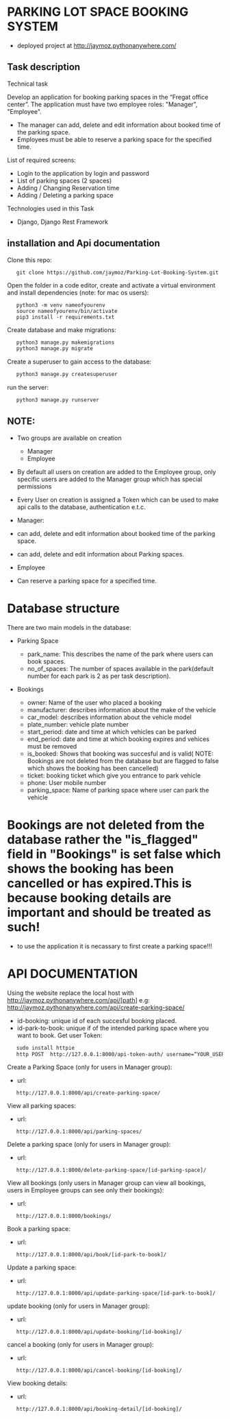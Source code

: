 # PARKING LOT SPACE BOOKING SYSTEM
- deployed project at http://jaymoz.pythonanywhere.com/
## Task description
Technical task

Develop an application for booking parking spaces in the “Fregat office center”.
The application must have two employee roles: "Manager", "Employee".
- The manager can add, delete and edit information about booked time of the parking space.
- Employees must be able to reserve a parking space for the specified time.

List of required screens:
- Login to the application by login and password
- List of parking spaces (2 spaces)
- Adding / Changing Reservation time
- Adding / Deleting a parking space

Technologies used in this Task
- Django, Django Rest Framework


## installation and Api documentation
Clone this repo:
```
   git clone https://github.com/jaymoz/Parking-Lot-Booking-System.git
```
Open the folder in a code editor, create and activate a virtual environment and install dependencies (note: for mac os users):
```
   python3 -m venv nameofyourenv
   source nameofyourenv/bin/activate
   pip3 install -r requirements.txt 
```
Create database and make migrations:
```python
   python3 manage.py makemigrations
   python3 manage.py migrate
```
Create a superuser to gain access to the database:
```python
   python3 manage.py createsuperuser
```
run the server:
```python
   python3 manage.py runserver
```

## NOTE:
- Two groups are available on creation
  - Manager
  - Employee
- By default all users on creation are added to the Employee group, only specific users are added to the Manager group which has special permissions
- Every User on creation is assigned a Token which can be used to make api calls to the database, authentication e.t.c.

- Manager:
 - can add, delete and edit information about booked time of the parking space.
 - can add, delete and edit information about Parking spaces.
 
- Employee
 - Can reserve a parking space for a specified time.

# Database structure
There are two main models in the database:

- Parking Space
  - park_name: This describes the name of the park where users can book spaces.
  - no_of_spaces: The number of spaces available in the park(default number for each park is 2 as per task description).

- Bookings
   - owner: Name of the user who placed a booking
   - manufacturer: describes information about the make of the vehicle
   - car_model: describes information about the vehicle model
   - plate_number: vehicle plate number
   - start_period: date and time at which vehicles can be parked
   - end_period: date and time at which booking expires and vehices must be removed
   - is_booked: Shows that booking was succesful and is valid( NOTE: Bookings are not deleted from the database but are flagged to false which shows the booking has been cancelled)
   - ticket: booking ticket which give you entrance to park vehicle
   - phone: User mobile number
   - parking_space: Name of parking space where user can park the vehicle
 
 # Bookings are not deleted from the database rather the "is_flagged" field in "Bookings" is set false which shows the booking has been cancelled or has expired.This is because booking details are important and should be treated as such!
 
 - to use the application it is necassary to first create a parking space!!!
 

# API DOCUMENTATION
Using the website replace the local host with http://jaymoz.pythonanywhere.com/api/[path]
e.g:
   http://jaymoz.pythonanywhere.com/api/create-parking-space/

 - id-booking: unique id of each succesful booking placed.
 - id-park-to-book: unique if of the intended parking space where you want to book.
Get user Token:
```html
   sudo install httpie
   http POST  http://127.0.0.1:8000/api-token-auth/ username=“YOUR_USERNAME" password=“YOUR_PASSWORD”
```
Create a Parking Space (only for users in Manager group):
- url: 
```
   http://127.0.0.1:8000/api/create-parking-space/
  ```
View all parking spaces:
- url: 
```
   http://127.0.0.1:8000/api/parking-spaces/
  ```
Delete a parking space (only for users in Manager group):
- url: 
```
   http://127.0.0.1:8000/delete-parking-space/[id-parking-space]/
  ```
View all bookings (only users in Manager group can view all bookings, users in Employee groups can see only their bookings):
- url: 
```
   http://127.0.0.1:8000/bookings/
  ```
Book a parking space:
- url: 
```
   http://127.0.0.1:8000/api/book/[id-park-to-book]/
  ```
Update a parking space:
- url: 
```
   http://127.0.0.1:8000/api/update-parking-space/[id-park-to-book]/
  ```
update booking (only for users in Manager group):
- url: 
```
   http://127.0.0.1:8000/api/update-booking/[id-booking]/
  ```
cancel a booking (only for users in Manager group):
- url: 
```
   http://127.0.0.1:8000/api/cancel-booking/[id-booking]/
  ```
View booking details:
- url: 
```
   http://127.0.0.1:8000/api/booking-detail/[id-booking]/
  ```
